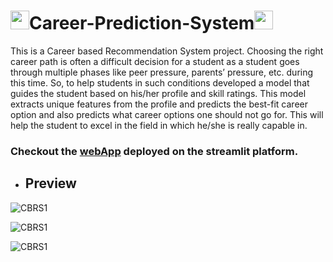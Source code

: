 # <img src="https://media.giphy.com/media/iY8CRBdQXODJSCERIr/giphy.gif" width="30px">Career-Prediction-System<img src="https://media.giphy.com/media/iY8CRBdQXODJSCERIr/giphy.gif" width="30px">

This is a Career based Recommendation System project. Choosing the right career path is often a difficult decision for a student as a student goes through multiple phases like peer pressure, parents’ pressure, etc. during this time. So, to help students in such conditions developed a model that guides the student based on his/her profile and skill ratings. This model extracts unique features from the profile and predicts the best-fit career option and also predicts what career options one should not go for. This will help the student to excel in the field in which he/she is really capable in.

### __Checkout the [webApp](https://share.streamlit.io/hrugved06/career-prediction-system/main/app.py) deployed on the streamlit platform.__


- ## Preview

![CBRS1](./assets/demo/front1.png)

![CBRS1](./assets/demo/f2.png)

![CBRS1](./assets/demo/f4.png)

